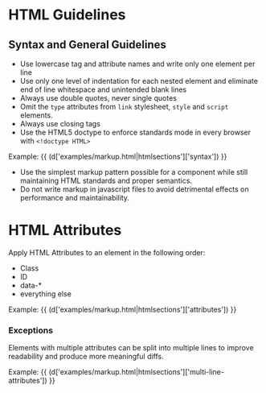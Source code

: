 # HTML Guidelines

## Syntax and General Guidelines

* Use lowercase tag and attribute names and write only one element per line
* Use only one level of indentation for each nested element and eliminate end of line whitespace and unintended blank lines
* Always use double quotes, never single quotes
* Omit the `type` attributes from `link` stylesheet, `style` and `script` elements.
* Always use closing tags
* Use the HTML5 doctype to enforce standards mode in every browser with `<!doctype HTML>`

Example:
{{ (d['examples/markup.html|htmlsections']['syntax']) }}

* Use the simplest markup pattern possible for a component while still maintaining HTML standards and proper semantics. 
* Do not write markup in javascript files to avoid detrimental effects on performance and maintainability.

# HTML Attributes

Apply HTML Attributes to an element in the following order:
* Class
* ID
* data-*
* everything else

Example:
{{ (d['examples/markup.html|htmlsections']['attributes']) }}

### Exceptions
Elements with multiple attributes can be split into multiple lines to improve readability and produce more meaningful diffs.

Example: 
{{ (d['examples/markup.html|htmlsections']['multi-line-attributes']) }}


